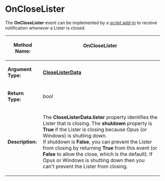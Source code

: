 # OnCloseLister

The **OnCloseLister** event can be implemented by a [script add-in](/Manual/scripting/script_add-ins/README.md) to receive notification whenever a Lister is closed.

<table>
<thead><tr><th>

**Method Name:**</th><th>
OnCloseLister
</th></tr></thead><tbody><tr><td>

**Argument Type:**</td><td>

**[CloseListerData](../scripting_objects/closelisterdata.md)**
</td></tr><tr><td>

**Return Type:**</td><td>

*bool*
</td></tr><tr><td>

**Description:**</td><td>

The **CloseListerData.lister** property identifies the Lister that is closing. The **shutdown** property is **True** if the Lister is closing because Opus (or Windows) is shutting down.  
If shutdown is **False**, you can prevent the Lister from closing by returning **True** from this event (or **False** to allow the close, which is the default). If Opus or Windows is shutting down then you can't prevent the Lister from closing.
</td></tr></tbody>
</table>

